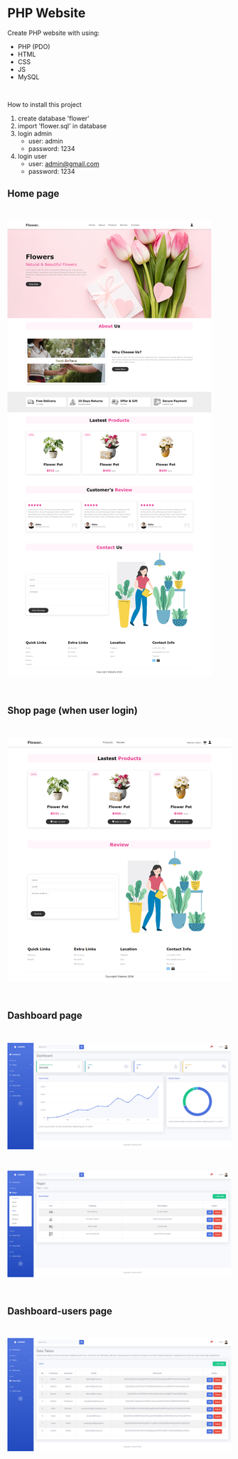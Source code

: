 # PHP Website

Create PHP website with using:

- PHP (PDO)
- HTML
- CSS
- JS
- MySQL

<br>

How to install this project

1. create database 'flower'
2. import 'flower.sql' in database
3. login admin
   - user: admin
   - password: 1234
4. login user
   - user: admin@gmail.com
   - password: 1234

## Home page
<br>

![alt text](img/home.png)

<br>

## Shop page (when user login)
<br>

![alt text](img/shop.png)

<br>

## Dashboard page
<br>

![alt text](img/dashboard.png)

<br>

![alt text](img/dashboard-page.png)

<br>

## Dashboard-users page
<br>

![alt text](img/dashboard-users.png)
